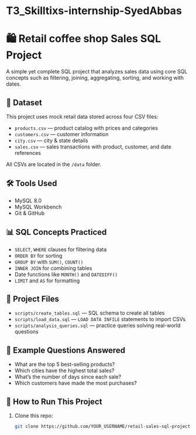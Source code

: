 # T3_Skilltixs-internship-SyedAbbas

# 🛍️ Retail coffee shop Sales SQL Project

A simple yet complete SQL project that analyzes sales data using core SQL concepts such as filtering, joining, aggregating, sorting, and working with dates.

## 📁 Dataset

This project uses mock retail data stored across four CSV files:

- `products.csv` — product catalog with prices and categories
- `customers.csv` — customer information
- `city.csv` — city & state details
- `sales.csv` — sales transactions with product, customer, and date references

All CSVs are located in the `/data` folder.

## 🛠️ Tools Used

- MySQL 8.0
- MySQL Workbench
- Git & GitHub

## 📊 SQL Concepts Practiced

- `SELECT`, `WHERE` clauses for filtering data
- `ORDER BY` for sorting
- `GROUP BY` with `SUM()`, `COUNT()`
- `INNER JOIN` for combining tables
- Date functions like `MONTH()` and `DATEDIFF()`
- `LIMIT` and `AS` for formatting

## 📜 Project Files

- `scripts/create_tables.sql` — SQL schema to create all tables
- `scripts/load_data.sql` — `LOAD DATA INFILE` statements to import CSVs
- `scripts/analysis_queries.sql` — practice queries solving real-world questions

## 🧠 Example Questions Answered

- What are the top 5 best-selling products?
- Which cities have the highest total sales?
- What’s the number of days since each sale?
- Which customers have made the most purchases?

## 🚀 How to Run This Project

1. Clone this repo:
   ```bash
   git clone https://github.com/YOUR_USERNAME/retail-sales-sql-project.git
